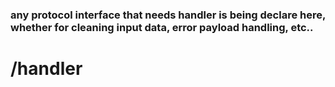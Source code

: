 ### any protocol interface that needs handler is being declare here, whether for cleaning input data, error payload handling, etc..

# /handler